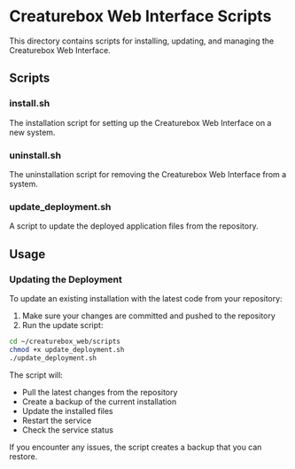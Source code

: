 # Creaturebox Web Interface Scripts

This directory contains scripts for installing, updating, and managing the Creaturebox Web Interface.

## Scripts

### install.sh
The installation script for setting up the Creaturebox Web Interface on a new system.

### uninstall.sh
The uninstallation script for removing the Creaturebox Web Interface from a system.

### update_deployment.sh
A script to update the deployed application files from the repository.

## Usage

### Updating the Deployment

To update an existing installation with the latest code from your repository:

1. Make sure your changes are committed and pushed to the repository
2. Run the update script:

```bash
cd ~/creaturebox_web/scripts
chmod +x update_deployment.sh
./update_deployment.sh
```

The script will:
- Pull the latest changes from the repository
- Create a backup of the current installation
- Update the installed files
- Restart the service
- Check the service status

If you encounter any issues, the script creates a backup that you can restore.
